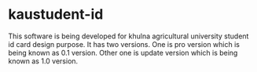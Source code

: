 # kaustudent-id
This software is being developed for khulna  agricultural university student id card design purpose. It has two versions. One is pro version which is being known as 0.1 version. Other one is update version which is being known as 1.0 version. 
